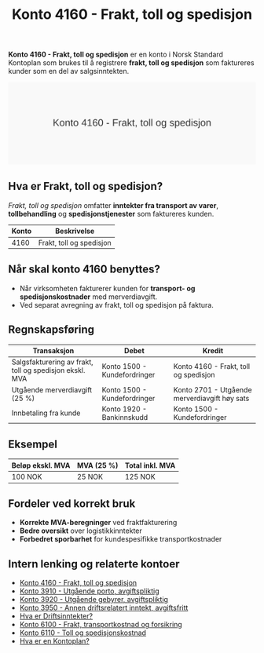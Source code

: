﻿---
title: "Konto 4160 - Frakt, toll og spedisjon"
seoTitle: "4160-frakt-toll-og-spedisjon"
meta_description: '**Konto 4160 - Frakt, toll og spedisjon** er en konto i Norsk Standard Kontoplan som brukes til å registrere **frakt, toll og spedisjon** som faktureres kunder...'
slug: 4160-frakt-toll-og-spedisjon
type: blog
layout: pages/single
---

**Konto 4160 - Frakt, toll og spedisjon** er en konto i Norsk Standard Kontoplan som brukes til å registrere **frakt, toll og spedisjon** som faktureres kunder som en del av salgsinntekten.

![Illustrasjon av konto 4160 Frakt, toll og spedisjon](4160-frakt-toll-og-spedisjon-image.svg)

## Hva er Frakt, toll og spedisjon?

*Frakt, toll og spedisjon* omfatter **inntekter fra transport av varer**, **tollbehandling** og **spedisjonstjenester** som faktureres kunden.

| Konto | Beskrivelse                        |
|-------|------------------------------------|
| 4160  | Frakt, toll og spedisjon           |

## Når skal konto 4160 benyttes?

* Når virksomheten fakturerer kunden for **transport- og spedisjonskostnader** med merverdiavgift.
* Ved separat avregning av frakt, toll og spedisjon på faktura.

## Regnskapsføring

| Transaksjon                                         | Debet                         | Kredit                                            |
|-----------------------------------------------------|-------------------------------|---------------------------------------------------|
| Salgsfakturering av frakt, toll og spedisjon ekskl. MVA | Konto 1500 - Kundefordringer  | Konto 4160 - Frakt, toll og spedisjon             |
| Utgående merverdiavgift (25 %)                       | Konto 1500 - Kundefordringer  | Konto 2701 - Utgående merverdiavgift høy sats     |
| Innbetaling fra kunde                                | Konto 1920 - Bankinnskudd     | Konto 1500 - Kundefordringer                      |

## Eksempel

| Beløp ekskl. MVA | MVA (25 %) | Total inkl. MVA |
|------------------|------------|-----------------|
| 100 NOK          | 25 NOK     | 125 NOK         |

## Fordeler ved korrekt bruk

* **Korrekte MVA-beregninger** ved fraktfakturering
* **Bedre oversikt** over logistikkinntekter
* **Forbedret sporbarhet** for kundespesifikke transportkostnader

## Intern lenking og relaterte kontoer

* [Konto 4160 - Frakt, toll og spedisjon](/blogs/kontoplan/4160-frakt-toll-og-spedisjon "Konto 4160 - Frakt, toll og spedisjon")
* [Konto 3910 - Utgående porto, avgiftspliktig](/blogs/kontoplan/3910-utgaende-porto-avgiftspliktig "Konto 3910 - Utgående porto, avgiftspliktig")
* [Konto 3920 - Utgående gebyrer, avgiftspliktig](/blogs/kontoplan/3920-utgaende-gebyrer-avgiftspliktig "Konto 3920 - Utgående gebyrer, avgiftspliktig")
* [Konto 3950 - Annen driftsrelatert inntekt, avgiftsfritt](/blogs/kontoplan/3950-annen-driftsrelatert-inntekt-avgiftsfritt "Konto 3950 - Annen driftsrelatert inntekt, avgiftsfritt")
* [Hva er Driftsinntekter?](/blogs/regnskap/hva-er-driftsinntekter "Hva er Driftsinntekter? Komplett Guide til Driftsinntekter i Regnskap")
* [Konto 6100 - Frakt, transportkostnad og forsikring](/blogs/kontoplan/6100-frakt-transportkostnad-og-forsikring "Konto 6100 - Frakt, transportkostnad og forsikring")
* [Konto 6110 - Toll og spedisjonskostnad](/blogs/kontoplan/6110-toll-og-spedisjonskostnad "Konto 6110 - Toll og spedisjonskostnad")
* [Hva er en Kontoplan?](/blogs/regnskap/hva-er-kontoplan "Hva er en Kontoplan? Komplett Guide til Kontoplaner i Norsk Regnskap")






